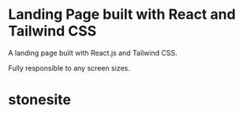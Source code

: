 # Landing Page built with React and Tailwind CSS

A landing page built with React.js and Tailwind CSS.

Fully responsible to any screen sizes.

# stonesite
